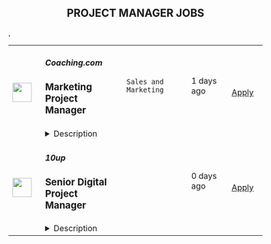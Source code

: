 <div align="center"><h2>PROJECT MANAGER JOBS</h2></div><table><tr>
                <td width="100" height="100" rowspan="2">
                    <img src="https://weworkremotely.com/assets/IsotypeV2-1ebe3dd57673f3e8d02b7490bc0faaef55d6a95d3a4aaf17298bd3ed503ae7fe.svg" width="38px" height="auto">
                </td>
                <td width="300">
                    <h5>Coaching.com</h5>
                    <h3> Marketing Project Manager</h3>
                </td>
                <td width="300">
                    <code>Sales and Marketing</code>
                </td>
                <td width="200">
                <text>1 days ago</text>
                </td>
                <td width="100" rowspan="2">
                <a href="https://weworkremotely.com/remote-jobs/coaching-com-marketing-project-manager-2" align="right" target="_blank">Apply</a>
                </td>
            </tr>
            <tr>
                <td colspan="3">
                <details><summary>Description</summary>
                

<p>
  <strong>Headquarters:</strong> United States
    <br /><strong>URL:</strong> <a href="https://coaching.com">https://coaching.com</a>
</p>

<div><strong>GENERAL INFORMATION</strong></div><div><br></div><div><strong>5 MONTH CONTRACT</strong></div><div>Department - Marketing<br>Reporting to - Marketing Director<br>Start Date - Immediate<br>Salary - $4,000 - $5,000/ monthly (based on experience)</div><div>
<br>Are you ready to work at Coaching.com?<br>Imagine being the Marketing Project Manager for the team behind the world’s leading software platform, marketplace, programs and educational events for professional business coaches and leading corporations<br><br>
</div><div>Become part of the team behind the leading coaching management platform for enterprise clients including ​​Dropbox, Salesforce, and Ernst &amp; Young, and individual coaches, to run their large coaching projects, as well as their coaching businesses.<br><br>
</div><div>At the same time, you’ll be joining the team that runs the world’s leading virtual coaching summit with internationally recognized thought leaders in Business and Executive Coaching including, world leading coaches, leadership experts, executives and leaders of internationally recognized professional coaching organizations.  <br><br>
</div><div>With a global community of over 100,000 professional coaches, our mission is to raise the global standard of coaching, by providing professional coaches with the highest quality, most impactful platform, services, tools and content available in the industry.<br><br>
</div><div>Coaching.com is a cutting-edge innovator in the coaching space, with a growing global remote workforce. We look for people who want to combine their passion for doing good with their drive to do well.  We provide a supportive work environment, and opportunities for personal and professional growth and development, while creating a positive impact on the world. Our team takes pride in our philanthropic arm, Coaching.com Foundation.  EC partners with leading global development organizations to provide coaching to cause based leaders who are addressing the greatest humanitarian and environmental challenges of our time.  We amplify our impact by helping those leaders be more effective in their efforts to change the world.</div><div><br></div><div><strong>About The Role</strong></div><div>Reporting to the Director of Marketing, the Project Manager will manage program launch projects working with a diverse virtual team in multiple time zones.</div><div><br></div><div>This role is all about timelines and team capacity. As the Asana-master, you will be leading all projects and working with cross-functional business teams. You will make sure the left hand knows what the right hand is doing and when it needs to be done. </div><div><br></div><div>You will be joining a company that is growing incredibly quick and your job will be to help accelerate our growth. Our business is 100% online so we’re looking for a Project Manager with both technical and marketing knowledge who can be a key contributor to our strategy and growth.</div><div><br></div><div>Key Responsibilities:</div><ul>
<li>Coordination with other team members (Developers, CRM automation manager, copywriters, design) to complete successful launches</li>
<li>Simultaneously manage multiple tasks and projects within tight timeframes while maintaining a keen and careful attention to detail.</li>
<li>Set timeliness appropriately and identify roles, responsibilities, and processes that will achieve high quality creative work</li>
<li>Serve as main point-of-contact for their projects and communicate status proactively</li>
<li>Anticipate delays and roadblocks, and work to keep deliverables on time and on target</li>
<li>Lead projects through the review process and execution phase with cross-functional partners</li>
<li>Develop workback schedules upon kicking off a project and keep workbacks up-to-date as shifts in schedule occur. </li>
<li>Work closely with project teams to track work and ensure each team is able to successfully meet benchmarks and deadlines.</li>
<li>Hold creatives and stakeholders accountable to agreements made in a project’s brief. Ensure a timely and organized handoff of all final deliverables.</li>
<li>Become an expert in our chosen project management software, Asana, and oversee the use of it on a daily basis.</li>
<li>Identify opportunities for greater efficiency and propose solutions that help the company scale our work.</li>
<li>Build strong relationships with cross-functional partners across the company.</li>
<li>Partner closely with all members of the company to understand their individual needs. Align resourcing with individuals’ bandwidth and needs as much as possible.</li>
<li>Assist in the production of coaching.com podcast </li>
</ul><div><br></div><div>Experience/Qualifications</div><ul>
<li>Bachelor's degree or college diploma (from a recognized Educational Institution)</li>
<li>PMP or other project management designation is an asset.</li>
<li>Experience in Marketing Automation (InfusionSoft an asset)</li>
<li>Experience in planning &amp; leading campaigns across multiple channels</li>
<li>3+ years leading and working within a team.</li>
<li>Resourceful &amp; capable of self-managing and multitasking in fast paced environment</li>
<li>Able to manage competing priorities</li>
<li>Adaptable &amp; ambitious</li>
<li>Speak, read and write English at an idiomatic level</li>
<li>Other Requirements</li>
<li>Reliable high-speed internet connection</li>
<li>Flexibility to work with multiple time zones</li>
</ul><div><br></div><div><strong>Compensation</strong></div><div>Competitive with bonuses and unlimited growth opportunities.</div><div>Most importantly you will be working with our team that considers itself a family of people who will welcome you with open arms.</div><div><br></div><div><strong>Location</strong></div><div>Anywhere. This is not your typical office job. Our passionately engaged team works remote and collaborates frequently. We work to build strong support, loyalty and engagement, with a culture of high-performance and high recognition. The work/life balance is flexible but full-on and the culture is fast paced. We consider our work our “art” and strive for excellence in everything we do.<br><br>
</div><div>Coaching.com is dedicated to encouraging a supportive and inclusive culture amongst the workforce. We aim to ensure that all team members and job applicants are given equal opportunity and that our organization is representative of all sections of society. We do not discriminate on the basis of race, color, ancestry, national origin, religion or religious creed, disability, medical condition, genetic information, sexual orientation, gender identity, gender expression, age, marital status, military or veteran status, or citizenship.</div><div><br></div><div><strong>How to apply</strong></div><div>Please fill out this  <a href="https://forms.gle/UTfqzY7HWRD3pqybA"><strong>APPLICATION FORM</strong></a>, following the instructions outlined. <br><br>Contact careers@coaching.com if you're having a problem with the application form. Thank you!</div>

<p><strong>To apply:</strong> <a href="https://weworkremotely.com/remote-jobs/coaching-com-marketing-project-manager-2">https://weworkremotely.com/remote-jobs/coaching-com-marketing-project-manager-2</a></p>

                </details>
                </td>
            </tr>,<tr>
                <td width="100" height="100" rowspan="2">
                    <img src="https://remotive.com/job/1734811/logo" width="38px" height="auto">
                </td>
                <td width="300">
                    <h5>Intento</h5>
                    <h3>Project Manager</h3>
                </td>
                <td width="300">
                    <code>python,AI/ML,project management,startup</code>
                </td>
                <td width="200">
                <text>2 days ago</text>
                </td>
                <td width="100" rowspan="2">
                <a href="https://remotive.com/remote-jobs/product/project-manager-1734811" align="right" target="_blank">Apply</a>
                </td>
            </tr>
            <tr>
                <td colspan="3">
                <details><summary>Description</summary>
                <p dir="ltr">We are looking for a proactive Project Manager to deal with standard projects and deliveries within the AI Curation team. As part of the Intento team, you will have the opportunity to play an active role in supporting global companies as they implement and utilize our AI technology.</p>
<p dir="ltr">This is a remote position, and we consider candidates from the USA timezone.</p>
<p dir="ltr"><strong><br>About Intento:</strong><br>Intento is a fast-growing company founded by two PhDs in AI and has gained recognition from industry leaders such as OpenAI and Gartner. With 75+ employees working remotely from locations around the world, our head office is located in California, USA.<br><br></p>
<p dir="ltr"><strong>Values you can expect from working at Intento:</strong></p>
<ul style="">
<li dir="ltr" style="">
<p dir="ltr">Work in an exciting, fast-paced startup environment where you can personally influence the company's course.</p>
</li>
<li dir="ltr" style="">
<p dir="ltr">Transparency of business strategies.</p>
</li>
<li dir="ltr" style="">
<p dir="ltr">Autonomy, balanced by responsibility.</p>
</li>
<li dir="ltr" style="">
<p dir="ltr">Solving significant industrial problems.</p>
</li>
<li dir="ltr" style="">
<p dir="ltr">Gain first-hand experience deploying solutions to Fortune 500 companies.</p>
</li>
<li dir="ltr" style="">
<p dir="ltr">Get exposed to AI at a unique company while meeting various industry professionals.</p>
</li>
</ul>
<p dir="ltr"><strong>Our ideal candidate has:</strong></p>
<ul style="">
<li dir="ltr" style="">
<p dir="ltr">Fluent English (other languages as an advantage)</p>
</li>
<li dir="ltr" style="">
<p dir="ltr">Experience in communicating and leading project calls with client-side</p>
</li>
<li dir="ltr" style="">
<p dir="ltr">The ability to have a well-planned project map and meet the objectives on time</p>
</li>
<li dir="ltr" style="">
<p dir="ltr">Working experience in the localization industry<br> <br>As a plus:</p>
</li>
<li dir="ltr" style="">
<p dir="ltr">Translation industry experience</p>
</li>
<li dir="ltr" style="">
<p dir="ltr">Customer Support experience</p>
</li>
<li dir="ltr" style="">
<p dir="ltr">The ability to understand code written in Python</p>
</li>
</ul>
<p dir="ltr"><strong>Responsibilities:</strong></p>
<ul style="">
<li dir="ltr" style="">
<p dir="ltr">Dealing with and solving all issues within the projects</p>
</li>
<li dir="ltr" style="">
<p dir="ltr">Being the first point of contact and dealing with all the questions/issues/queries</p>
</li>
<li dir="ltr" style="">
<p dir="ltr">Conducting requirements gathering, LQA data validation, and updates</p>
</li>
<li dir="ltr" style="">
<p dir="ltr">Reporting and being accountable for own projects within the team</p>
</li>
</ul>
<img src="https://remotive.com/job/track/1734811/blank.gif?source=public_api" alt=""/>
                </details>
                </td>
            </tr>,<tr>
                <td width="100" height="100" rowspan="2">
                    <img src="https://pbs.twimg.com/profile_images/2738508979/760be3edebfa0195e36fb3dba07297c1_400x400.png" width="38px" height="auto">
                </td>
                <td width="300">
                    <h5>10up</h5>
                    <h3>Senior Digital Project Manager</h3>
                </td>
                <td width="300">
                    <code></code>
                </td>
                <td width="200">
                <text>0 days ago</text>
                </td>
                <td width="100" rowspan="2">
                <a href="https://jobs.lever.co/10up-2/36ed2249-4b91-43f3-9604-9de62e3b558b" align="right" target="_blank">Apply</a>
                </td>
            </tr>
            <tr>
                <td colspan="3">
                <details><summary>Description</summary>
                <div class="section page-centered" data-qa="job-description"><div><b style="font-size: 18px">Location: Remote - Anywhere </b>(Open to applicants located anywhere around the globe.)</div><div><br></div><div>A Senior Project Manager at 10up is not just a task manager, but a strategic contributor to every project, and the driver for successful client delivery. Join a team of collaborative, cross-discipline professionals who have been pushing the boundaries of enterprise-level projects for over 12 years.</div><div><br></div><div>You’ll have ownership and input on a combination of innovative, challenging projects and ongoing support engagements—we believe in balanced and diverse workloads through dedicated resource management. We have a supportive Client Delivery structure, with established PM processes, while still allowing for autonomy.</div><div><br></div><div>As a leading digital agency, 10up’s client roster spans from innovative startups and impactful non-profits, to some of the biggest names in the industry, such as ESPN, Google, The New York Times Co., and The Nobel Prize Committee.&nbsp;</div><div><br></div><div>As a 10upper, you have options for flexible and alternative work schedules. Intentionally remote since day one, spanning six continents and 38+ countries, 10up fully embraces the benefits of distributed work.</div><div><br></div></div><div class="section page-centered"><div><h3>What you will do: </h3><ul class="posting-requirements plain-list"><ul><li>Act as the day-to-day Project Manager for 4 - 7 active projects; exhibiting senior-level ownership over all project scopes/plans, client meetings, written status updates, demos, risk management and iterative scope / expectation management.&nbsp;</li><li>Consistently track and analyze project progress and budget burn, and work with group and project leadership to escalate concerns and/or risks, and mitigate appropriately.</li><li>Ensure superior quality deliverables by collaboratively engaging cross-discipline leadership, and enforcing rigorous QA processes and standards to provide end to end delivery and client satisfaction.</li><li>Lead discovery engagements (onsite and remotely) that expertly define cross-discipline project requirements and that demonstrate an expert understanding of underlying client business goals and objectives.</li><li>Consistently identify strategic opportunities to engage with the 10up Account Management Team and collaborate towards building strong, long-term client relationships.</li></ul></ul></div></div><div class="section page-centered"><div><h3>About you: </h3><ul class="posting-requirements plain-list"><ul><li>You have experience delivering full scope CMS-based web projects for enterprise clients, ideally in an agency environment, and preferably with a practical understanding of the WordPress platform.</li><li>You can describe tangible examples of deescalating project risks by working with members of your team and leadership to develop collaborative solutions.</li><li>Your roles and responsibilities have been primarily client facing. You are often the main point of contact for client requests, escalations, comprehensive updates, and senior-level consultation.</li><li>You have a proven track record of deescalating project risks by working with members of your team and leadership to develop collaborative solutions.</li><li>You are an effective leader of cross-discipline project teams - across account strategy, experience design, engineering, QA and support - and are able to keep the team motivated and on task to deliver the best project outcomes.</li><li>You have excellent verbal and written English communication skills, both internally and externally.</li></ul></ul></div></div><div class="section page-centered"><div><h3>Benefits of interest:</h3><ul class="posting-requirements plain-list"><ul><li>Mentorship from a dedicated Team Lead and Director of Client Delivery.</li><li>Multiple paid time off programs, including accrued PTO, parental leave, bereavement leave, and company holidays – including an all-company break from Christmas Eve to New Years Day.</li><li>Health, dental, and life insurance programs (available for United States team members).</li><li>Retirement contribution programs (currently available in the U.S. and U.K.).</li><li>$3,000 USD accrued annually in professional development budget for you to spend on conferences, training, or to buy back time for programs like independent study.</li><li>Flexible and alternate schedule programs - including options for 4-day work week (Monday-Thursday) configurations.</li><li>Global Company summits – opportunities to meet, socialize and learn with fellow 10uppers in person at remarkable destinations.&nbsp;</li><li>An end-of-year all-hands bonus program, along with smaller opportunities for recognition throughout the year.</li></ul></ul></div></div><!--[2022-11-28] [GOLD-2535] Remove payTransparencyV1 when feature flag is fully removed--><div class="section page-centered" data-qa="salary-range"><div>$60,000 - $120,000 a year</div><small><div>The expected annual salary range for this position is between $60,000 and $120,000 USD. Compensation is determined based on a variety of factors including relevant experience, other job related qualifications/skills, geographic location, and business needs.</div></small></div><div class="section page-centered" data-qa="closing-description"><div><b style="font-size: 18px">Join our team!&nbsp;</b></div><div><br></div><div>If you are passionate about 10up's mission and think you have what it takes to be successful in this role even if you don't check all the boxes, please apply. We'd appreciate the opportunity to personally review your application. Everyone gets a response.</div><div><br></div><div>Read more about <a href="https://drive.google.com/file/d/1nQ9yWRqfDAdrriYRnBNzYo7w59auYxMe/view" class="postings-link">What to Expect </a>through our Recruiting process.</div><div><br></div><div>We don't want you to miss any communication from us! To ensure you receive updates on your application, please add jobs@10up.com to your contacts list! #LI-Remote</div></div><div class="section page-centered last-section-apply" data-qa="btn-apply-bottom"><a class="postings-btn template-btn-submit hex-color" data-qa="show-page-apply" href="https://jobs.lever.co/10up-2/36ed2249-4b91-43f3-9604-9de62e3b558b/apply">Apply for this job</a></div>
                </details>
                </td>
            </tr></table>